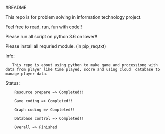 #README

This repo is for problem solving in information technology project.

Feel free to read, run, fun with code!!

Please run all script on python 3.6 on lower!!

Please install all requried module. (in pip_req.txt)

Info: 

       This repo is about using python to make game and processiong with data from player like time played, score and using cloud  database to manage player data.

Status: 

        Resource prepare => Completed!!

        Game coding => Completed!!

        Graph coding => Completed!!
        
        Database control => Completed!!
        
        Overall => Finished
